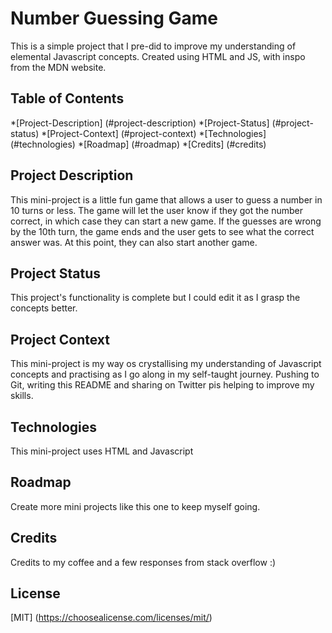 # Number Guessing Game
This is a simple project that I pre-did to improve my understanding of elemental Javascript concepts. Created using HTML and JS, with inspo from the MDN website.

## Table of Contents
*[Project-Description] (#project-description)
*[Project-Status] (#project-status)
*[Project-Context] (#project-context)
*[Technologies] (#technologies)
*[Roadmap] (#roadmap)
*[Credits] (#credits)



## Project Description
This mini-project is a little fun game that allows a user to guess a number in 10 turns or less. The game will let the user know if they got the number correct, in which case they can start a new game. If the guesses are wrong by the 10th turn, the game ends and the user gets to see what the correct answer was. At this point, they can also start another game.

## Project Status
This project's functionality is complete but I could edit it as I grasp the concepts better.

## Project Context
This mini-project is my way os crystallising my understanding of Javascript concepts and practising as I go along in my self-taught journey. Pushing to Git, writing this README and sharing on Twitter pis helping to improve my skills.

## Technologies
This mini-project uses HTML and Javascript

## Roadmap
Create more mini projects like this one to keep myself going.

## Credits
Credits to my coffee and a few responses from stack overflow :)

## License
[MIT] (https://choosealicense.com/licenses/mit/)